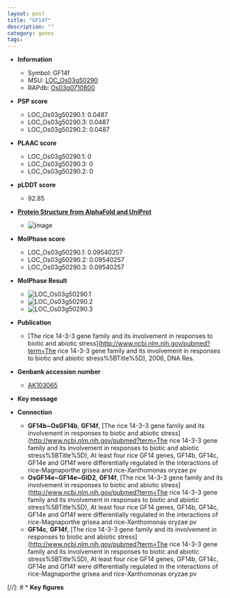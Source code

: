 ```yaml
---
layout: post
title: "GF14f"
description: ""
category: genes
tags: 
---
```


* **Information**  
    + Symbol: GF14f  
    + MSU: [LOC_Os03g50290](http://rice.plantbiology.msu.edu/cgi-bin/ORF_infopage.cgi?orf=LOC_Os03g50290)  
    + RAPdb: [Os03g0710800](http://rapdb.dna.affrc.go.jp/viewer/gbrowse_details/irgsp1?name=Os03g0710800)  

* **PSP score**  
    + LOC_Os03g50290.1: 0.0487 
    + LOC_Os03g50290.3: 0.0487 
    + LOC_Os03g50290.2: 0.0487 

* **PLAAC score**  
    + LOC_Os03g50290.1: 0 
    + LOC_Os03g50290.3: 0 
    + LOC_Os03g50290.2: 0 

* **pLDDT score**
    + 92.85

* **[Protein Structure from AlphaFold and UniProt](https://www.uniprot.org/uniprotkb/Q06967/entry#structure)**
    + ![image](https://ricepsp.github.io/images/Q0/AF-Q06967-F1.png)

* **MolPhase score**
    + LOC_Os03g50290.1: 0.09540257
    + LOC_Os03g50290.2: 0.09540257
    + LOC_Os03g50290.3: 0.09540257

* **MolPhase Result**
    + ![LOC_Os03g50290.1](https://304243504.github.io/Pictures/LOC_Os03g/LOC_Os03g50290.1.png)
    + ![LOC_Os03g50290.2](https://304243504.github.io/Pictures/LOC_Os03g/LOC_Os03g50290.2.png)
    + ![LOC_Os03g50290.3](https://304243504.github.io/Pictures/LOC_Os03g/LOC_Os03g50290.3.png)

* **Publication**  
    + [The rice 14-3-3 gene family and its involvement in responses to biotic and abiotic stress](http://www.ncbi.nlm.nih.gov/pubmed?term=The rice 14-3-3 gene family and its involvement in responses to biotic and abiotic stress%5BTitle%5D), 2006, DNA Res.

* **Genbank accession number**  
    + [AK103065](http://www.ncbi.nlm.nih.gov/nuccore/AK103065)

* **Key message**  

* **Connection**  
    + __GF14b~OsGF14b__, __GF14f__, [The rice 14-3-3 gene family and its involvement in responses to biotic and abiotic stress](http://www.ncbi.nlm.nih.gov/pubmed?term=The rice 14-3-3 gene family and its involvement in responses to biotic and abiotic stress%5BTitle%5D), At least four rice GF14 genes, GF14b, GF14c, GF14e and Gf14f were differentially regulated in the interactions of rice-Magnaporthe grisea and rice-Xanthomonas oryzae pv
    + __OsGF14e~GF14e~GID2__, __GF14f__, [The rice 14-3-3 gene family and its involvement in responses to biotic and abiotic stress](http://www.ncbi.nlm.nih.gov/pubmed?term=The rice 14-3-3 gene family and its involvement in responses to biotic and abiotic stress%5BTitle%5D), At least four rice GF14 genes, GF14b, GF14c, GF14e and Gf14f were differentially regulated in the interactions of rice-Magnaporthe grisea and rice-Xanthomonas oryzae pv
    + __GF14c__, __GF14f__, [The rice 14-3-3 gene family and its involvement in responses to biotic and abiotic stress](http://www.ncbi.nlm.nih.gov/pubmed?term=The rice 14-3-3 gene family and its involvement in responses to biotic and abiotic stress%5BTitle%5D), At least four rice GF14 genes, GF14b, GF14c, GF14e and Gf14f were differentially regulated in the interactions of rice-Magnaporthe grisea and rice-Xanthomonas oryzae pv

[//]: # * **Key figures**  


